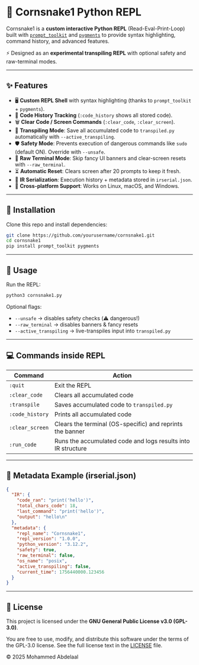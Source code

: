 
# 🐍 Cornsnake1 Python REPL


Cornsnake1 is a **custom interactive Python REPL** (Read-Eval-Print-Loop) built with
[`prompt_toolkit`](https://python-prompt-toolkit.readthedocs.io/) and [`pygments`](https://pygments.org/)
to provide syntax highlighting, command history, and advanced features.

⚡ Designed as an **experimental transpiling REPL** with optional safety and raw-terminal modes.

---

## ✨ Features

* 🖥️ **Custom REPL Shell** with syntax highlighting (thanks to `prompt_toolkit` + `pygments`).
* 🧠 **Code History Tracking** (`:code_history` shows all stored code).
* 🗑️ **Clear Code / Screen Commands** (`:clear_code`, `:clear_screen`).
* 🚀 **Transpiling Mode**: Save all accumulated code to `transpiled.py` automatically with `--active_transpiling`.
* 🛡️ **Safety Mode**: Prevents execution of dangerous commands like `sudo` (default ON). Override with `--unsafe`.
* 🎨 **Raw Terminal Mode**: Skip fancy UI banners and clear-screen resets with `--raw_terminal`.
* ⏳ **Automatic Reset**: Clears screen after 20 prompts to keep it fresh.
* 📄 **IR Serialization**: Execution history + metadata stored in `irserial.json`.
* 🐧 **Cross-platform Support**: Works on Linux, macOS, and Windows.

---

## 🔧 Installation

Clone this repo and install dependencies:

```bash
git clone https://github.com/yourusername/cornsnake1.git
cd cornsnake1
pip install prompt_toolkit pygments
```

---

## 🚀 Usage

Run the REPL:

```bash
python3 cornsnake1.py
```

Optional flags:

* `--unsafe` → disables safety checks (⚠️ dangerous!)
* `--raw_terminal` → disables banners & fancy resets
* `--active_transpiling` → live-transpiles input into `transpiled.py`

---

## 💻 Commands inside REPL

| Command         | Action                                                       |
| --------------- | ------------------------------------------------------------ |
| `:quit`         | Exit the REPL                                                |
| `:clear_code`   | Clears all accumulated code                                  |
| `:transpile`    | Saves accumulated code to `transpiled.py`                    |
| `:code_history` | Prints all accumulated code                                  |
| `:clear_screen` | Clears the terminal (OS-specific) and reprints the banner    |
| `:run_code`     | Runs the accumulated code and logs results into IR structure |

---

## 🧾 Metadata Example (irserial.json)

```json
{
  "IR": {
    "code_ran": "print('hello')",
    "total_chars_code": 18,
    "last_command": "print('hello')",
    "output": "hello\n"
  },
  "metadata": {
    "repl_name": "Cornsnake1",
    "repl_version": "1.0.0",
    "python_version": "3.12.2",
    "safety": true,
    "raw_terminal": false,
    "os_name": "posix",
    "active_transpiling": false,
    "current_time": 1756440000.123456
  }
}
```

---

## 📜 License

This project is licensed under the **GNU General Public License v3.0 (GPL-3.0)**.

You are free to use, modify, and distribute this software under the terms of the GPL-3.0 license.
See the full license text in the [LICENSE](LICENSE) file.

© 2025 Mohammed Abdelaal
